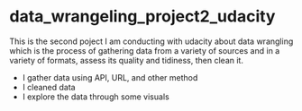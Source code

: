 # data_wrangeling_project2_udacity
This is the second poject I am conducting with udacity about data wrangling which is the process of gathering data from a variety of sources and in a variety of formats, assess its quality and tidiness, then clean it.
- I gather data using API, URL, and other method
- I cleaned data 
- I explore the data through some visuals
